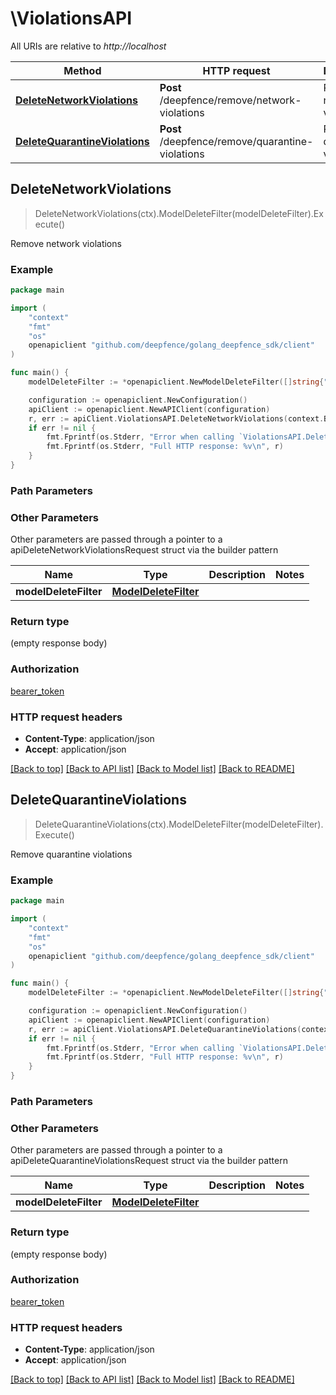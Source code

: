 # \ViolationsAPI

All URIs are relative to *http://localhost*

Method | HTTP request | Description
------------- | ------------- | -------------
[**DeleteNetworkViolations**](ViolationsAPI.md#DeleteNetworkViolations) | **Post** /deepfence/remove/network-violations | Remove network violations
[**DeleteQuarantineViolations**](ViolationsAPI.md#DeleteQuarantineViolations) | **Post** /deepfence/remove/quarantine-violations | Remove quarantine violations



## DeleteNetworkViolations

> DeleteNetworkViolations(ctx).ModelDeleteFilter(modelDeleteFilter).Execute()

Remove network violations



### Example

```go
package main

import (
	"context"
	"fmt"
	"os"
	openapiclient "github.com/deepfence/golang_deepfence_sdk/client"
)

func main() {
	modelDeleteFilter := *openapiclient.NewModelDeleteFilter([]string{"NodeIds_example"}) // ModelDeleteFilter |  (optional)

	configuration := openapiclient.NewConfiguration()
	apiClient := openapiclient.NewAPIClient(configuration)
	r, err := apiClient.ViolationsAPI.DeleteNetworkViolations(context.Background()).ModelDeleteFilter(modelDeleteFilter).Execute()
	if err != nil {
		fmt.Fprintf(os.Stderr, "Error when calling `ViolationsAPI.DeleteNetworkViolations``: %v\n", err)
		fmt.Fprintf(os.Stderr, "Full HTTP response: %v\n", r)
	}
}
```

### Path Parameters



### Other Parameters

Other parameters are passed through a pointer to a apiDeleteNetworkViolationsRequest struct via the builder pattern


Name | Type | Description  | Notes
------------- | ------------- | ------------- | -------------
 **modelDeleteFilter** | [**ModelDeleteFilter**](ModelDeleteFilter.md) |  | 

### Return type

 (empty response body)

### Authorization

[bearer_token](../README.md#bearer_token)

### HTTP request headers

- **Content-Type**: application/json
- **Accept**: application/json

[[Back to top]](#) [[Back to API list]](../README.md#documentation-for-api-endpoints)
[[Back to Model list]](../README.md#documentation-for-models)
[[Back to README]](../README.md)


## DeleteQuarantineViolations

> DeleteQuarantineViolations(ctx).ModelDeleteFilter(modelDeleteFilter).Execute()

Remove quarantine violations



### Example

```go
package main

import (
	"context"
	"fmt"
	"os"
	openapiclient "github.com/deepfence/golang_deepfence_sdk/client"
)

func main() {
	modelDeleteFilter := *openapiclient.NewModelDeleteFilter([]string{"NodeIds_example"}) // ModelDeleteFilter |  (optional)

	configuration := openapiclient.NewConfiguration()
	apiClient := openapiclient.NewAPIClient(configuration)
	r, err := apiClient.ViolationsAPI.DeleteQuarantineViolations(context.Background()).ModelDeleteFilter(modelDeleteFilter).Execute()
	if err != nil {
		fmt.Fprintf(os.Stderr, "Error when calling `ViolationsAPI.DeleteQuarantineViolations``: %v\n", err)
		fmt.Fprintf(os.Stderr, "Full HTTP response: %v\n", r)
	}
}
```

### Path Parameters



### Other Parameters

Other parameters are passed through a pointer to a apiDeleteQuarantineViolationsRequest struct via the builder pattern


Name | Type | Description  | Notes
------------- | ------------- | ------------- | -------------
 **modelDeleteFilter** | [**ModelDeleteFilter**](ModelDeleteFilter.md) |  | 

### Return type

 (empty response body)

### Authorization

[bearer_token](../README.md#bearer_token)

### HTTP request headers

- **Content-Type**: application/json
- **Accept**: application/json

[[Back to top]](#) [[Back to API list]](../README.md#documentation-for-api-endpoints)
[[Back to Model list]](../README.md#documentation-for-models)
[[Back to README]](../README.md)

